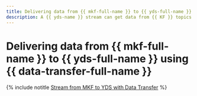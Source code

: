 ```yaml
---
title: Delivering data from {{ mkf-full-name }} to {{ yds-full-name }} using {{ data-transfer-full-name }}
description: A {{ yds-name }} stream can get data from {{ KF }} topics in real time.
---
```


# Delivering data from {{ mkf-full-name }} to {{ yds-full-name }} using {{ data-transfer-full-name }}

{% include notitle [Stream from MKF to YDS with Data Transfer](../../_tutorials/dataplatform/data-transfer-mkf-yds.md) %}
